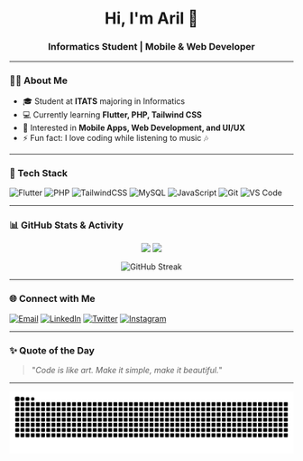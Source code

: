 <h1 align="center">Hi, I'm Aril 👋</h1>
<h3 align="center">Informatics Student | Mobile & Web Developer</h3>

---

### 👨‍💻 About Me
- 🎓 Student at **ITATS** majoring in Informatics  
- 💻 Currently learning **Flutter, PHP, Tailwind CSS**  
- 🎯 Interested in **Mobile Apps, Web Development, and UI/UX**  
- ⚡ Fun fact: I love coding while listening to music 🎶  

---

### 🚀 Tech Stack
![Flutter](https://img.shields.io/badge/Flutter-02569B?style=for-the-badge&logo=flutter&logoColor=white)
![PHP](https://img.shields.io/badge/PHP-777BB4?style=for-the-badge&logo=php&logoColor=white)
![TailwindCSS](https://img.shields.io/badge/Tailwind_CSS-38B2AC?style=for-the-badge&logo=tailwind-css&logoColor=white)
![MySQL](https://img.shields.io/badge/MySQL-4479A1?style=for-the-badge&logo=mysql&logoColor=white)
![JavaScript](https://img.shields.io/badge/JavaScript-F7DF1E?style=for-the-badge&logo=javascript&logoColor=black)
![Git](https://img.shields.io/badge/Git-F05033?style=for-the-badge&logo=git&logoColor=white)
![VS Code](https://img.shields.io/badge/VS_Code-0078D4?style=for-the-badge&logo=visual-studio-code&logoColor=white)

---

### 📊 GitHub Stats & Activity
<p align="center">
  <img src="https://github-readme-stats.vercel.app/api?username=Uhycore&show_icons=true&theme=tokyonight" height="165">
  <img src="https://github-readme-stats.vercel.app/api/top-langs/?username=Uhycore&layout=compact&theme=tokyonight" height="165">
</p>

<p align="center">
  <img src="https://streak-stats.demolab.com?user=Uhycore&theme=tokyonight" alt="GitHub Streak">
</p>

---

### 🌐 Connect with Me
[![Email](https://img.shields.io/badge/Email-D14836?style=for-the-badge&logo=gmail&logoColor=white)](mailto:aril@example.com)
[![LinkedIn](https://img.shields.io/badge/LinkedIn-0077b5?style=for-the-badge&logo=linkedin&logoColor=white)](https://linkedin.com/in/aril)
[![Twitter](https://img.shields.io/badge/Twitter-1DA1F2?style=for-the-badge&logo=twitter&logoColor=white)](https://twitter.com/aril)
[![Instagram](https://img.shields.io/badge/Instagram-E4405F?style=for-the-badge&logo=instagram&logoColor=white)](https://instagram.com/aril)

---

### ✨ Quote of the Day
> "_Code is like art. Make it simple, make it beautiful._"

---

<p align="center">
  <img src="https://raw.githubusercontent.com/Uhycore/Uhycore/output/github-contribution-grid-snake.svg" alt="snake animation" />
</p>

